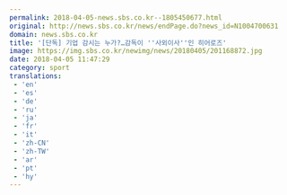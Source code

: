 ```yaml
---
permalink: 2018-04-05-news.sbs.co.kr--1805450677.html
original: http://news.sbs.co.kr/news/endPage.do?news_id=N1004700631
domain: news.sbs.co.kr
title: '[단독] 기업 감시는 누가?…감독이 ''사외이사''인 히어로즈'
image: https://img.sbs.co.kr/newimg/news/20180405/201168872.jpg
date: 2018-04-05 11:47:29
category: sport
translations: 
 - 'en'
 - 'es'
 - 'de'
 - 'ru'
 - 'ja'
 - 'fr'
 - 'it'
 - 'zh-CN'
 - 'zh-TW'
 - 'ar'
 - 'pt'
 - 'hy'
---
```


